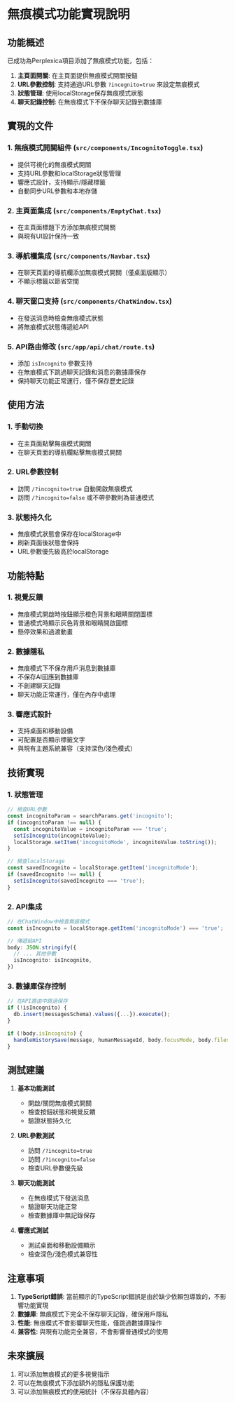 # 無痕模式功能實現說明

## 功能概述
已成功為Perplexica項目添加了無痕模式功能，包括：

1. **主頁面開關**: 在主頁面提供無痕模式開關按鈕
2. **URL參數控制**: 支持通過URL參數 `?incognito=true` 來設定無痕模式
3. **狀態管理**: 使用localStorage保存無痕模式狀態
4. **聊天記錄控制**: 在無痕模式下不保存聊天記錄到數據庫

## 實現的文件

### 1. 無痕模式開關組件 (`src/components/IncognitoToggle.tsx`)
- 提供可視化的無痕模式開關
- 支持URL參數和localStorage狀態管理
- 響應式設計，支持顯示/隱藏標籤
- 自動同步URL參數和本地存儲

### 2. 主頁面集成 (`src/components/EmptyChat.tsx`)
- 在主頁面標題下方添加無痕模式開關
- 與現有UI設計保持一致

### 3. 導航欄集成 (`src/components/Navbar.tsx`)
- 在聊天頁面的導航欄添加無痕模式開關（僅桌面版顯示）
- 不顯示標籤以節省空間

### 4. 聊天窗口支持 (`src/components/ChatWindow.tsx`)
- 在發送消息時檢查無痕模式狀態
- 將無痕模式狀態傳遞給API

### 5. API路由修改 (`src/app/api/chat/route.ts`)
- 添加 `isIncognito` 參數支持
- 在無痕模式下跳過聊天記錄和消息的數據庫保存
- 保持聊天功能正常運行，僅不保存歷史記錄

## 使用方法

### 1. 手動切換
- 在主頁面點擊無痕模式開關
- 在聊天頁面的導航欄點擊無痕模式開關

### 2. URL參數控制
- 訪問 `/?incognito=true` 自動開啟無痕模式
- 訪問 `/?incognito=false` 或不帶參數則為普通模式

### 3. 狀態持久化
- 無痕模式狀態會保存在localStorage中
- 刷新頁面後狀態會保持
- URL參數優先級高於localStorage

## 功能特點

### 1. 視覺反饋
- 無痕模式開啟時按鈕顯示橙色背景和眼睛關閉圖標
- 普通模式時顯示灰色背景和眼睛開啟圖標
- 懸停效果和過渡動畫

### 2. 數據隱私
- 無痕模式下不保存用戶消息到數據庫
- 不保存AI回應到數據庫
- 不創建聊天記錄
- 聊天功能正常運行，僅在內存中處理

### 3. 響應式設計
- 支持桌面和移動設備
- 可配置是否顯示標籤文字
- 與現有主題系統兼容（支持深色/淺色模式）

## 技術實現

### 1. 狀態管理
```typescript
// 檢查URL參數
const incognitoParam = searchParams.get('incognito');
if (incognitoParam !== null) {
  const incognitoValue = incognitoParam === 'true';
  setIsIncognito(incognitoValue);
  localStorage.setItem('incognitoMode', incognitoValue.toString());
}

// 檢查localStorage
const savedIncognito = localStorage.getItem('incognitoMode');
if (savedIncognito !== null) {
  setIsIncognito(savedIncognito === 'true');
}
```

### 2. API集成
```typescript
// 在ChatWindow中檢查無痕模式
const isIncognito = localStorage.getItem('incognitoMode') === 'true';

// 傳遞給API
body: JSON.stringify({
  // ... 其他參數
  isIncognito: isIncognito,
})
```

### 3. 數據庫保存控制
```typescript
// 在API路由中跳過保存
if (!isIncognito) {
  db.insert(messagesSchema).values({...}).execute();
}

if (!body.isIncognito) {
  handleHistorySave(message, humanMessageId, body.focusMode, body.files);
}
```

## 測試建議

1. **基本功能測試**
   - 開啟/關閉無痕模式開關
   - 檢查按鈕狀態和視覺反饋
   - 驗證狀態持久化

2. **URL參數測試**
   - 訪問 `/?incognito=true`
   - 訪問 `/?incognito=false`
   - 檢查URL參數優先級

3. **聊天功能測試**
   - 在無痕模式下發送消息
   - 驗證聊天功能正常
   - 檢查數據庫中無記錄保存

4. **響應式測試**
   - 測試桌面和移動設備顯示
   - 檢查深色/淺色模式兼容性

## 注意事項

1. **TypeScript錯誤**: 當前顯示的TypeScript錯誤是由於缺少依賴包導致的，不影響功能實現
2. **數據庫**: 無痕模式下完全不保存聊天記錄，確保用戶隱私
3. **性能**: 無痕模式不會影響聊天性能，僅跳過數據庫操作
4. **兼容性**: 與現有功能完全兼容，不會影響普通模式的使用

## 未來擴展

1. 可以添加無痕模式的更多視覺指示
2. 可以在無痕模式下添加額外的隱私保護功能
3. 可以添加無痕模式的使用統計（不保存具體內容）
